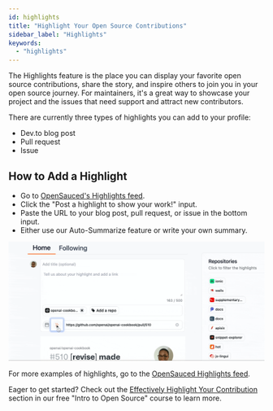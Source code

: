 ```yaml
---
id: highlights
title: "Highlight Your Open Source Contributions"
sidebar_label: "Highlights"
keywords:
  - "highlights"
---
```


The Highlights feature is the place you can display your favorite open source contributions, share the story, and inspire others to join you in your open source journey. For maintainers, it's a great way to showcase your project and the issues that need support and attract new contributors.

There are currently three types of highlights you can add to your profile:

- Dev.to blog post
- Pull request
- Issue

## How to Add a Highlight

- Go to [OpenSauced's Highlights feed](https://insights.opensauced.pizza/feed).
- Click the "Post a highlight to show your work!" input.
- Paste the URL to your blog post, pull request, or issue in the bottom input.
- Either use our Auto-Summarize feature or write your own summary.

![highlights demo](../../static/gif/highlight.gif)

For more examples of highlights, go to the [OpenSauced Highlights feed](https://insights.opensauced.pizza/feed).

Eager to get started? Check out the [Effectively Highlight Your Contribution](https://intro.opensauced.pizza/#/06-the-secret-sauce?id=effectively-highlight-your-contributions) section in our free "Intro to Open Source" course to learn more.
